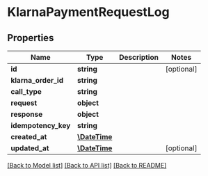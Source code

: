 # KlarnaPaymentRequestLog

## Properties
Name | Type | Description | Notes
------------ | ------------- | ------------- | -------------
**id** | **string** |  | [optional] 
**klarna_order_id** | **string** |  | 
**call_type** | **string** |  | 
**request** | **object** |  | 
**response** | **object** |  | 
**idempotency_key** | **string** |  | 
**created_at** | [**\DateTime**](\DateTime.md) |  | 
**updated_at** | [**\DateTime**](\DateTime.md) |  | [optional] 

[[Back to Model list]](../../README.md#documentation-for-models) [[Back to API list]](../../README.md#documentation-for-api-endpoints) [[Back to README]](../../README.md)

